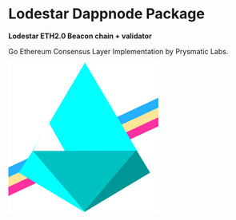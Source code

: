 # Lodestar Dappnode Package

**Lodestar ETH2.0 Beacon chain + validator**

Go Ethereum Consensus Layer Implementation by Prysmatic Labs.

![avatar](avatar.png)
